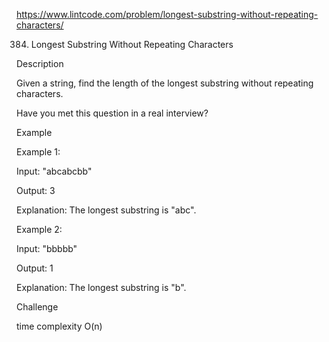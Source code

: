 https://www.lintcode.com/problem/longest-substring-without-repeating-characters/

384. Longest Substring Without Repeating Characters


Description


Given a string, find the length of the longest substring without repeating characters.

Have you met this question in a real interview?  

Example

Example 1:


Input: "abcabcbb"

Output: 3

Explanation: The longest substring is "abc".

Example 2:

Input: "bbbbb"

Output: 1

Explanation: The longest substring is "b".

Challenge

time complexity O(n)

